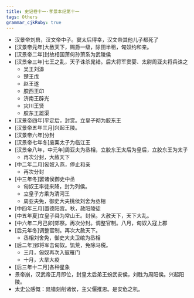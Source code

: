 ```yaml
---
title: 史记卷十一·孝景本纪第十一
tags: Others
grammar_cjkRuby: true
---
```

* 汉景帝刘启，汉文帝中子。窦太后得幸，汉文帝其他儿子都死了
* [汉景帝元年]大赦天下，赐爵一级，除田半租，匈奴约和亲。
* [汉景帝二年]封故相国萧何孙萧系为武陵侯
* [汉景帝三年]七王之乱，天子诛杀晁错。后大将军窦婴、太尉周亚夫将兵诛之
    * 吴王刘濞
    * 楚王戊
    * 赵王遂
    * 胶西王卬
    * 济南王辟光
    * 灾川王贤
    * 胶东王雄渠
* [汉景帝四年]平定后，封赏。立皇子彻为胶东王
* [汉景帝五年三月]兴起王陵。
* [汉景帝六年]分封
* [汉景帝七年冬]废栗太子为临江王
* [汉景帝八年，中元年]周亚夫为丞相，立胶东王太后为皇后，立胶东王为太子
    * 再次分封，大赦天下
* [中二年二月]匈奴入燕，停止和亲
    * 再次分封
* [中三年冬]罢诸侯御史中丞
    * 匈奴王率徒来降，封为列侯。
    * 立皇子方乘为清河王
    * 周亚夫免，御史大夫桃侯刘舍为丞相
* [中四年三月]置德阳宫。秋，赦阳陵徒
* [中五年夏]立皇子舜为常山王。封侯。大赦天下，天下大乱。
* [中六年二月己卯]郊祭。再次分封。调整官制。八月，匈奴入寇上郡
* [后元年冬]调整官制。再次大赦天下。
    * 丞相刘舍免，御史大夫卫绾为丞相
* [后二年]郅将军击匈奴。饥荒，免除马税。
    * 三月，匈奴再次入寇雁门
    * 十月，大旱大疫
* [后三年十二月]各种星象
* 景帝崩，汉武帝正月即位，封皇太后弟王蚡武安侯，刘胜为周阳侯。兴起阳陵。
* 太史公感慨：晁错刻削诸侯，主父偃推恩。是安危之机。

